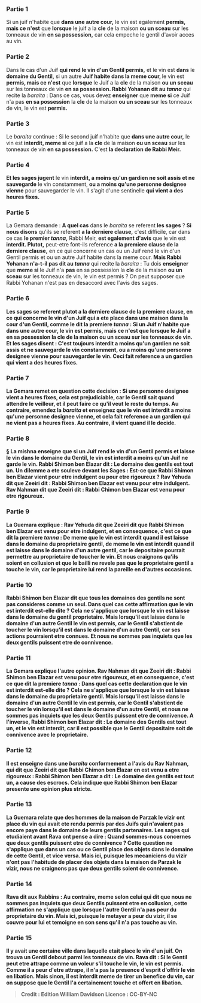 
### Partie 1
Si un juif n'habite que <b>dans une autre cour,</b> le vin est egalement <b>permis, mais ce n'est</b> que <b>lorsque</b> le juif a la <b>cle</b> de la maison <b>ou un sceau</b> sur les tonneaux de vin <b>en sa possession,</b> car cela empeche le gentil d'avoir acces au vin.

### Partie 2
Dans le cas d'un Juif <b>qui rend le vin d'un Gentil permis,</b> et le vin est <b>dans</b> le <b>domaine du Gentil,</b> si un autre <b>Juif habite dans la meme cour, </b> le vin est <b>permis, mais ce n'est</b> que <b>lorsque</b> le Juif a la <b>cle</b> de la maison <b>ou un sceau</b> sur les tonneaux de vin <b>en sa possession. Rabbi Yohanan dit au <i>tanna</i></b> qui recite la <i>baraita</i> : Dans ce cas, vous devez <b>enseigner</b> que <b>meme si</b> ce Juif n'a pas <b>en sa possession</b> la <b>cle</b> de la maison <b>ou un sceau</b> sur les tonneaux de vin, le vin est <b>permis.</b>

### Partie 3
Le <i>baraita</i> continue : Si le second juif n'habite que <b>dans une autre cour,</b> le vin est <b>interdit, meme si</b> ce juif a la <b>cle</b> de la maison <b>ou un sceau</b> sur les tonneaux de vin <b>en sa possession.</b> C'est <b>la declaration de Rabbi Meir.</b>

### Partie 4
<b>Et les sages jugent</b> le vin <b>interdit, a moins qu'un gardien ne soit assis et ne sauvegarde</b> le vin constamment, <b>ou a moins qu'une personne designee</b> <b>vienne</b> pour sauvegarder le vin. Il s'agit d'une sentinelle <b>qui vient a des heures fixes.</b>

### Partie 5
La Gemara demande : <b>A quel cas</b> dans le <i>baraita</i> se referent <b>les sages</b> ? <b>Si nous disons</b> qu'ils se referent <b>a la derniere clause,</b> c'est difficile, car dans ce cas <b>le premier <i>tanna</i>,</b> Rabbi Meir, <b>est egalement d'avis</b> que le vin est <b>interdit. Plutot,</b> peut-etre font-ils reference <b>a la premiere clause de la derniere clause,</b> en ce qui concerne un cas ou un Juif rend le vin d'un Gentil permis et ou un autre Juif habite dans la meme cour. <b>Mais Rabbi Yohanan n'a-t-il pas dit au <i>tanna</i></b> qui recite la <i>baraita</i> : Tu dois <b>enseigner</b> que <b>meme si</b> le Juif n'a <b>pas</b> en sa possession</b> la <b>cle</b> de la maison <b>ou un sceau</b> sur les tonneaux de vin, le vin est permis ? On peut supposer que Rabbi Yohanan n'est pas en desaccord avec l'avis des sages.

### Partie 6
<b>Les sages se referent plutot <b>a la derniere clause de la premiere clause,</b> en ce qui concerne le vin d'un Juif qui a ete place dans une maison dans la cour d'un Gentil, <b>comme le dit la premiere <i>tanna</i> : </b> Si un Juif n'habite que <b>dans une autre cour,</b> le vin est <b>permis, mais ce n'est</b> que <b>lorsque</b> le Juif a <b>en sa possession</b> la <b>cle</b> de la maison <b>ou un sceau</b> sur les tonneaux de vin. <b>Et les sages disent : C'est toujours interdit a moins qu'un gardien ne soit assis et ne sauvegarde</b> le vin constamment, <b>ou a moins qu'une personne designee</b> <b>vienne</b> pour sauvegarder le vin. Ceci fait reference a un gardien <b>qui vient a des heures fixes.</b>

### Partie 7
La Gemara remet en question cette decision : Si <b>une personne designee</b> <b>vient a heures fixes, cela est prejudiciable,</b> car le Gentil sait quand attendre le veilleur, et il peut faire ce qu'il veut le reste du temps. <b>Au contraire,</b> emendez la <i>baraita</i> et enseignez que le vin est interdit <b>a moins qu'une personne designee</b> <b>vienne,</b> et cela fait reference a un gardien <b>qui ne vient pas a heures fixes.</b> Au contraire, il vient quand il le decide.

### Partie 8
§ La mishna enseigne que si un Juif rend le vin d'un Gentil permis et laisse le vin dans le domaine du Gentil, le vin est interdit a moins qu'un Juif ne garde le vin. <b>Rabbi Shimon ben Elazar dit :</b> Le <b>domaine des gentils est</b> tout <b>un. Un dilemme a ete souleve devant</b> les Sages : Est-ce que <b>Rabbi Shimon ben Elazar</b> vient <b>pour etre indulgent ou pour etre rigoureux ? Rav Yehuda</b> dit que <b>Zeeiri dit :</b> Rabbi Shimon ben Elazar est venu <b>pour etre indulgent. Rav Nahman</b> dit que <b>Zeeiri dit :</b> Rabbi Chimon ben Elazar est venu <b>pour etre rigoureux.</b>

### Partie 9
La Guemara explique : <b>Rav Yehuda</b> dit que <b>Zeeiri dit</b> que Rabbi Shimon ben Elazar est venu <b>pour etre indulgent, et</b> en consequence, <b>c'est</b> ce que dit <b>la premiere <i>tanna</i> : De meme que</b> le vin est <b>interdit quand</b> il est laisse <b>dans</b> le <b>domaine du proprietaire gentil, de meme</b> le vin est <b>interdit</b> quand il est laisse <b>dans le domaine d'un autre gentil,</b> car le depositaire pourrait permettre au proprietaire de toucher le vin. <b>Et nous craignons</b> qu'ils soient <b>en collusion</b> et que le bailli ne revele pas que le proprietaire gentil a touche le vin, car le proprietaire lui rend la pareille en d'autres occasions.

### Partie 10
<b>Rabbi Shimon ben Elazar dit</b> que tous les domaines des gentils ne sont pas consideres comme un seul. <b>Dans quel</b> cas <b>cette affirmation</b> que le vin est interdit <b>est-elle dite ?</b> Cela ne s'applique que lorsque le vin est laisse <b>dans</b> le <b>domaine du gentil proprietaire. Mais</b> lorsqu'il est laisse <b>dans le domaine d'un autre Gentil</b> le vin est <b>permis,</b> car le Gentil s'abstient de toucher le vin lorsqu'il est dans le domaine d'un autre Gentil, car ses actions pourraient etre connues. <b>Et nous ne sommes pas inquiets</b> que les deux gentils puissent etre <b>de connivence.</b>

### Partie 11
La Gemara explique l'autre opinion. <b>Rav Nahman</b> dit que <b>Zeeiri dit :</b> Rabbi Shimon ben Elazar est venu <b>pour etre rigoureux, et</b> en consequence, <b>c'est</b> ce que dit <b>la premiere <i>tanna</i> : Dans quel</b> cas <b>cette declaration</b> que le vin est interdit <b>est-elle dite ? </b> Cela ne s'applique que lorsque le vin est laisse <b>dans</b> le <b>domaine du proprietaire gentil. Mais</b> lorsqu'il est laisse <b>dans le domaine d'un autre Gentil</b> le vin est <b>permis,</b> car le Gentil s'abstient de toucher le vin lorsqu'il est dans le domaine d'un autre Gentil, <b>et nous ne sommes pas inquiets</b> que les deux Gentils puissent etre <b>de connivence. </b> A l'inverse, <b>Rabbi Shimon ben Elazar dit :</b> Le <b>domaine des Gentils est tout un,</b> et le vin est interdit, car il est possible que le Gentil depositaire soit de connivence avec le proprietaire.

### Partie 12
<b>Il est enseigne</b> dans une <i>baraita</i> <b>conformement</b> a l'avis <b>du Rav Nahman,</b> qui dit que <b>Zeeiri dit</b> que Rabbi Chimon ben Elazar en est venu <b>a etre rigoureux : Rabbi Shimon ben Elazar a dit :</b> Le <b>domaine des gentils est tout un, a cause des escrocs.</b> Cela indique que Rabbi Shimon ben Elazar presente une opinion plus stricte.

### Partie 13
La Guemara relate que des hommes <b>de la maison de Parzak le vizir ont place du vin</b> qui avait ete rendu permis par des Juifs qui n'avaient pas encore paye <b>dans</b> le domaine de <b>leurs</b> gentils <b>partenaires. Les sages</b> qui etudiaient <b>avant Rava ont pense a dire : Quand sommes-nous concernes</b> que deux gentils puissent etre <b>de connivence ? Cette question</b> ne s'applique que dans un cas <b>ou ce</b> Gentil <b>place</b> des objets <b>dans</b> le domaine de <b>cette</b> Gentil, et vice versa. <b>Mais ici, puisque</b> les <b>mecaniciens du vizir n'ont pas l'habitude de placer</b> des objets dans <b>la maison de Parzak le vizir, nous ne craignons pas</b> que deux gentils soient <b>de connivence.</b>

### Partie 14
<b>Rava dit aux</b> Rabbins : <b>Au contraire, meme selon celui qui dit</b> que <b>nous ne sommes pas inquiets</b> que deux Gentils puissent etre <b>en collusion, cette affirmation</b> ne s'applique que <b>lorsque</b> l'autre Gentil <b>n'a pas peur</b> du proprietaire du vin. <b>Mais ici, puisque</b> le metayer a <b>peur</b> du vizir, <b>il se couvre pour lui</b> et temoigne en son <b>sens</b> qu'il n'a pas touche au vin.

### Partie 15
Il y avait <b>une certaine ville dans laquelle etait place le vin d'un juif. On trouva un Gentil debout parmi les tonneaux</b> de vin. <b>Rava dit : Si</b> le Gentil <b>peut etre attrape comme un voleur</b> s'il touche le vin, le <b>vin est permis.</b> Comme il a peur d'etre attrape, il n'a pas la presence d'esprit d'offrir le vin en libation. <b>Mais sinon,</b> il est <b>interdit</b> meme de tirer un benefice du vin, car on suppose que le Gentil l'a certainement touche et offert en libation.

>Credit : Edition William Davidson
>Licence : CC-BY-NC